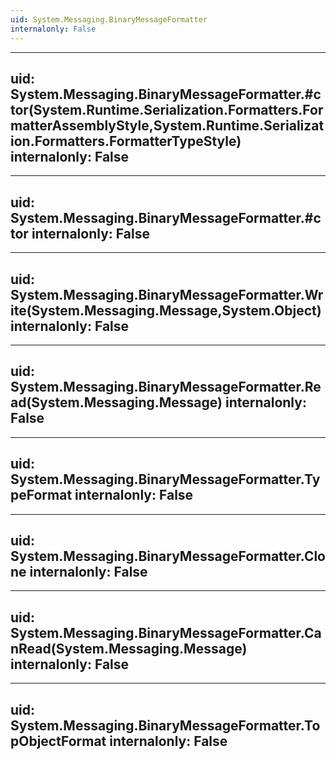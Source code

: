 ```yaml
---
uid: System.Messaging.BinaryMessageFormatter
internalonly: False
---
```


---
uid: System.Messaging.BinaryMessageFormatter.#ctor(System.Runtime.Serialization.Formatters.FormatterAssemblyStyle,System.Runtime.Serialization.Formatters.FormatterTypeStyle)
internalonly: False
---

---
uid: System.Messaging.BinaryMessageFormatter.#ctor
internalonly: False
---

---
uid: System.Messaging.BinaryMessageFormatter.Write(System.Messaging.Message,System.Object)
internalonly: False
---

---
uid: System.Messaging.BinaryMessageFormatter.Read(System.Messaging.Message)
internalonly: False
---

---
uid: System.Messaging.BinaryMessageFormatter.TypeFormat
internalonly: False
---

---
uid: System.Messaging.BinaryMessageFormatter.Clone
internalonly: False
---

---
uid: System.Messaging.BinaryMessageFormatter.CanRead(System.Messaging.Message)
internalonly: False
---

---
uid: System.Messaging.BinaryMessageFormatter.TopObjectFormat
internalonly: False
---
